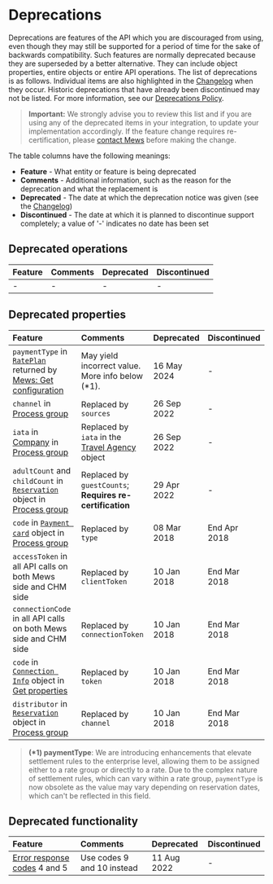 # Deprecations

Deprecations are features of the API which you are discouraged from using, even though they may still be supported for a period of time for the sake of backwards compatibility.
Such features are normally deprecated because they are superseded by a better alternative. They can include object properties, entire objects or entire API operations.
The list of deprecations is as follows. Individual items are also highlighted in the [Changelog](../changelog/README.md) when they occur.
Historic deprecations that have already been discontinued may not be listed. For more information, see our [Deprecations Policy](https://mews-systems.gitbook.io/open-api/staying-up-to-date/deprecations-policy).

> **Important:** We strongly advise you to review this list and if you are using any of the deprecated items in your integration, to update your implementation accordingly. If the feature change requires re-certification, please [contact Mews](mailto://partnersuccess@mews.com) before making the change.

The table columns have the following meanings:

* __Feature__ - What entity or feature is being deprecated
* __Comments__ - Additional information, such as the reason for the deprecation and what the replacement is
* __Deprecated__ - The date at which the deprecation notice was given (see the [Changelog](../changelog/README.md))
* __Discontinued__ \- The date at which it is planned to discontinue support completely; a value of '-' indicates no date has been set

## Deprecated operations

| Feature | Comments | Deprecated | Discontinued |
| :-- | :-- | :-- | :-- |
| - | - | - | - |

## Deprecated properties

| Feature | Comments | Deprecated | Discontinued |
| :-- | :-- | :-- | :-- |
| `paymentType` in [`RatePlan`](../mews-operations/configuration.md#rate-plan) returned by [Mews: Get configuration](../mews-operations/configuration.md#get-configuration) | May yield incorrect value. More info below (\*1). | 16 May 2024 | - |
| `channel` in [Process group](../mews-operations/reservations.md#process-group) | Replaced by `sources` | 26 Sep 2022 | - |
| `iata` in [Company](../mews-operations/reservations.md#company) in [Process group](../mews-operations/reservations.md#process-group) | Replaced by `iata` in the [Travel Agency](../mews-operations/reservations.md#travel-agency) object | 26 Sep 2022 | - |
| `adultCount` and `childCount` in [`Reservation`](../mews-operations/reservations.md#reservation) object in [Process group](../mews-operations/reservations.md#process-group) | Replaced by `guestCounts`; **Requires re-certification** | 29 Apr 2022 | - |
| `code` in [`Payment card`](../mews-operations/reservations.md#payment-card) object in [Process group](../mews-operations/reservations.md#process-group) | Replaced by `type` | 08 Mar 2018 | End Apr 2018 |
| `accessToken` in all API calls on both Mews side and CHM side | Replaced by `clientToken` | 10 Jan 2018 | End Mar 2018 |
| `connectionCode` in all API calls on both Mews side and CHM side | Replaced by `connectionToken` | 10 Jan 2018 | End Mar 2018 |
| `code` in [`Connection Info`](../mews-operations/configuration.md#connection-info) object in [Get properties](../mews-operations/configuration.md#get-properties) | Replaced by `token` | 10 Jan 2018 | End Mar 2018 |
| `distributor` in [`Reservation`](../mews-operations/reservations.md#reservation) object in [Process group](../mews-operations/reservations.md#process-group) | Replaced by `channel` | 10 Jan 2018 | End Mar 2018 |

> **(\*1) paymentType**: We are introducing enhancements that elevate settlement rules to the enterprise level, allowing them to be assigned either to a rate group or directly to a rate. Due to the complex nature of settlement rules, which can vary within a rate group, `paymentType` is now obsolete as the value may vary depending on reservation dates, which can't be reflected in this field.

## Deprecated functionality

| Feature | Comments | Deprecated | Discontinued |
| :-- | :-- | :-- | :-- |
| [Error response codes](../guidelines/responses.md#error-codes) 4 and 5 | Use codes 9 and 10 instead | 11 Aug 2022 | - |

